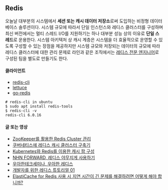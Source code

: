 ## Redis
오늘날 대부분의 시스템에서 **세션 또는 캐시 데이터 저장소**로써 도입하는 비정형 데이터베이스 솔루션이다. 시스템 규모에 따라서 단일 인스턴스와 레디스 클러스터를 구성하며 최신 버전에서는 멀티 스레드 I/O를 지원하기는 하나 대부분 성능 상의 이유로 **단일 스레드**로 운용한다. 시스템 아키텍처 상 캐시 계층은 시스템을 더 효율적으로 운영할 수 있도록 구성할 수 있는 장점을 제공하지만 시스템 규모와 저장되는 데이터의 규모에 따라 레디스 클러스터에 대한 관리 문제로 라인과 같은 조직에서는 [레디스 전문 엔지니어](https://careers.linecorp.com/ko/jobs/1095)로 구성된 팀을 별도로 만들기도 한다.  

#### 클라이언트
- [redis-cli](https://redis.io/docs/manual/cli/)
- [lettuce](https://lettuce.io/)
- [go-redis](https://github.com/go-redis/redis)

```shell
# redis-cli in ubuntu
$ sudo apt install redis-tools
$ redis-cli -v
redis-cli 6.0.16
```

#### 글 또는 영상
- [ZooKeeper를 활용한 Redis Cluster 관리](https://d2.naver.com/helloworld/294797)
- [쿠버네티스에 레디스 캐시 클러스터 구축기](https://tech.kakao.com/2022/02/09/k8s-redis/)
- [Kubernetes와 Redis를 이용한 캐시 팜 구성](https://tech.kakao.com/2020/11/10/if-kakao-2020-commentary-01-kakao/)
- [NHN FORWARD, 레디스 야무지게 사용하기](https://www.youtube.com/watch?v=92NizoBL4uA)
- [우아한테크세미나, 우아한 레디스](https://www.youtube.com/watch?v=mPB2CZiAkKM)
- [개발자를 위한 레디스 튜토리얼 01](https://meetup.toast.com/posts/224)
- [ElastiCache for Redis 사용 시 지연 시간이 긴 문제를 해결하려면 어떻게 해야 합니까?](https://aws.amazon.com/ko/premiumsupport/knowledge-center/elasticache-redis-correct-high-latency/)

